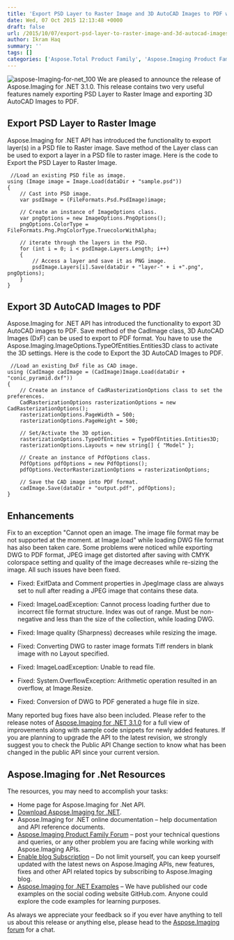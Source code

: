 ```yaml
---
title: 'Export PSD Layer to Raster Image and 3D AutoCAD Images to PDF with Aspose.Imaging for .NET 3.1.0'
date: Wed, 07 Oct 2015 12:13:48 +0000
draft: false
url: /2015/10/07/export-psd-layer-to-raster-image-and-3d-autocad-images-to-pdf-with-aspose.imaging-for-.net-3.1.0/
author: Ikram Haq
summary: ''
tags: []
categories: ['Aspose.Total Product Family', 'Aspose.Imaging Product Family']
---
```


![](https://blog.aspose.com/wp-content/uploads/sites/2/2013/09/aspose-Imaging-for-net_100.png "aspose-Imaging-for-net_100") We are pleased to announce the release of Aspose.Imaging for .NET 3.1.0. This release contains two very useful features namely exporting PSD Layer to Raster Image and exporting 3D AutoCAD Images to PDF.

## Export PSD Layer to Raster Image

Aspose.Imaging for .NET API has introduced the functionality to export layer(s) in a PSD file to Raster image. Save method of the Layer class can be used to export a layer in a PSD file to raster image. Here is the code to Export the PSD Layer to Raster Image.

```
 //Load an existing PSD file as image.
using (Image image = Image.Load(dataDir + "sample.psd"))
{
    // Cast into PSD image.
    var psdImage = (FileFormats.Psd.PsdImage)image;

    // Create an instance of ImageOptions class.
    var pngOptions = new ImageOptions.PngOptions();
    pngOptions.ColorType = FileFormats.Png.PngColorType.TruecolorWithAlpha;

    // iterate through the layers in the PSD.
    for (int i = 0; i < psdImage.Layers.Length; i++)
    {
        // Access a layer and save it as PNG image.
        psdImage.Layers[i].Save(dataDir + "layer-" + i +".png", pngOptions);
    }
} 
```

## Export 3D AutoCAD Images to PDF

Aspose.Imaging for .NET API has introduced the functionality to export 3D AutoCAD images to PDF. Save method of the CadImage class, 3D AutoCAD Images (DxF) can be used to export to PDF format. You have to use the Aspose.Imaging.ImageOptions.TypeOfEntities.Entities3D class to activate the 3D settings. Here is the code to Export the 3D AutoCAD Images to PDF.

```
 //Load an existing DxF file as CAD image.
using (CadImage cadImage = (CadImage)Image.Load(dataDir + "conic_pyramid.dxf"))
{
    // Create an instance of CadRasterizationOptions class to set the preferences.
    CadRasterizationOptions rasterizationOptions = new CadRasterizationOptions();
    rasterizationOptions.PageWidth = 500;
    rasterizationOptions.PageHeight = 500;

    // Set/Activate the 3D option.
    rasterizationOptions.TypeOfEntities = TypeOfEntities.Entities3D;
    rasterizationOptions.Layouts = new string[] { "Model" };
    
    // Create an instance of PdfOptions class.
    PdfOptions pdfOptions = new PdfOptions();
    pdfOptions.VectorRasterizationOptions = rasterizationOptions;

    // Save the CAD image into PDF format.
    cadImage.Save(dataDir + "output.pdf", pdfOptions);
} 
```

## Enhancements

Fix to an exception "Cannot open an image. The image file format may be not supported at the moment. at Image.load" while loading DWG file format has also been taken care. Some problems were noticed while exporting DWG to PDF format, JPEG image get distorted after saving with CMYK colorspace setting and quality of the image decreases while re-sizing the image. All such issues have been fixed.

*   Fixed: ExifData and Comment properties in JpegImage class are always set to null after reading a JPEG image that contains these data.
    
*   Fixed: ImageLoadException: Cannot process loading further due to incorrect file format structure. Index was out of range. Must be non-negative and less than the size of the collection, while loading DWG.
    
*   Fixed: Image quality (Sharpness) decreases while resizing the image.
    
*   Fixed: Converting DWG to raster image formats Tiff renders in blank image with no Layout specified.
    
*   Fixed: ImageLoadException: Unable to read file.
    
*   Fixed: System.OverflowException: Arithmetic operation resulted in an overflow, at Image.Resize.
    
*   Fixed: Conversion of DWG to PDF generated a huge file in size.
    

Many reported bug fixes have also been included. Please refer to the release notes of [Aspose.Imaging for .NET 3.1.0][1] for a full view of improvements along with sample code snippets for newly added features. If you are planning to upgrade the API to the latest revision, we strongly suggest you to check the Public API Change section to know what has been changed in the public API since your current version.

## Aspose.Imaging for .Net Resources

The resources, you may need to accomplish your tasks:

*   Home page for Aspose.Imaging for .Net API.
*   [Download Aspose.Imaging for .NET][2].
*   Aspose.Imaging for .NET online documentation – help documentation and API reference documents.
*   [Aspose.Imaging Product Family Forum][3] – post your technical questions and queries, or any other problem you are facing while working with Aspose.Imaging APIs.
*   [Enable blog Subscription][4] – Do not limit yourself, you can keep yourself updated with the latest news on Aspose.Imaging APIs, new features, fixes and other API related topics by subscribing to Aspose.Imaging blog.
*   [Aspose.Imaging for .NET Examples][5] – We have published our code examples on the social coding website GitHub.com. Anyone could explore the code examples for learning purposes.

As always we appreciate your feedback so if you ever have anything to tell us about this release or anything else, please head to the [Aspose.Imaging forum][6] for a chat.




[1]: http://www.aspose.com/community/files/51/.net-components/aspose.imaging-for-.net/default.aspx
[2]: http://www.aspose.com/community/files/51/.net-components/aspose.imaging-for-.net/default.aspx
[3]: http://www.aspose.com/community/forums/aspose.imaging-product-family/498/showforum.aspx
[4]: https://blog.aspose.com/
[5]: https://github.com/aspose-imaging/Aspose.Imaging-for-.NET
[6]: http://www.aspose.com/community/forums/aspose.imaging-product-family/498/showforum.aspx




